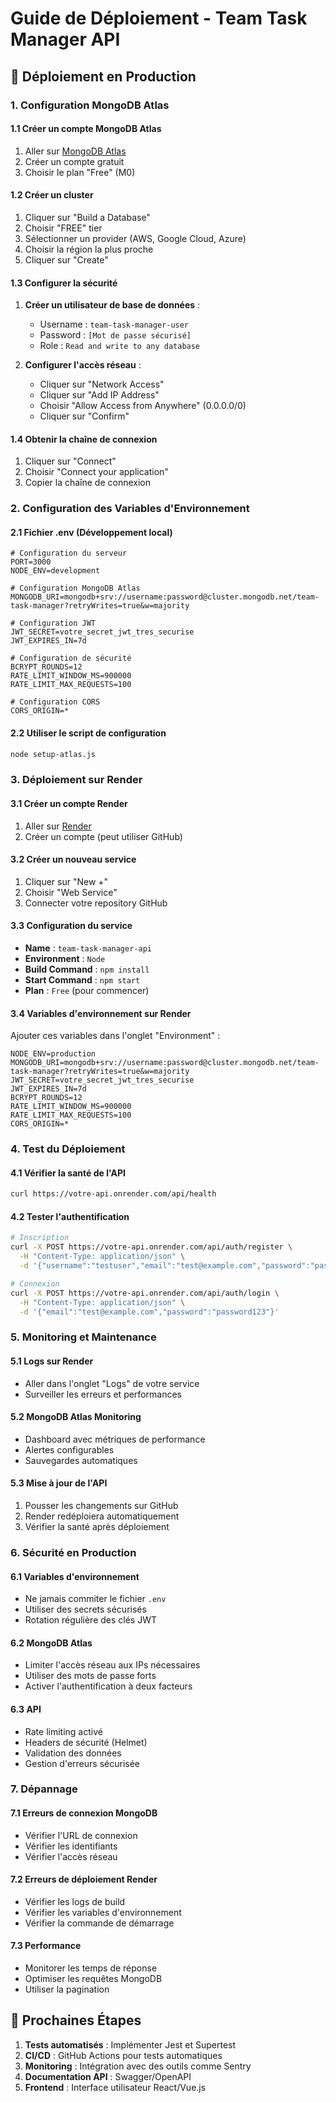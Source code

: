 # Guide de Déploiement - Team Task Manager API

## 🚀 Déploiement en Production

### 1. Configuration MongoDB Atlas

#### 1.1 Créer un compte MongoDB Atlas
1. Aller sur [MongoDB Atlas](https://www.mongodb.com/atlas)
2. Créer un compte gratuit
3. Choisir le plan "Free" (M0)

#### 1.2 Créer un cluster
1. Cliquer sur "Build a Database"
2. Choisir "FREE" tier
3. Sélectionner un provider (AWS, Google Cloud, Azure)
4. Choisir la région la plus proche
5. Cliquer sur "Create"

#### 1.3 Configurer la sécurité
1. **Créer un utilisateur de base de données** :
   - Username : `team-task-manager-user`
   - Password : `[Mot de passe sécurisé]`
   - Role : `Read and write to any database`

2. **Configurer l'accès réseau** :
   - Cliquer sur "Network Access"
   - Cliquer sur "Add IP Address"
   - Choisir "Allow Access from Anywhere" (0.0.0.0/0)
   - Cliquer sur "Confirm"

#### 1.4 Obtenir la chaîne de connexion
1. Cliquer sur "Connect"
2. Choisir "Connect your application"
3. Copier la chaîne de connexion

### 2. Configuration des Variables d'Environnement

#### 2.1 Fichier .env (Développement local)
```env
# Configuration du serveur
PORT=3000
NODE_ENV=development

# Configuration MongoDB Atlas
MONGODB_URI=mongodb+srv://username:password@cluster.mongodb.net/team-task-manager?retryWrites=true&w=majority

# Configuration JWT
JWT_SECRET=votre_secret_jwt_tres_securise
JWT_EXPIRES_IN=7d

# Configuration de sécurité
BCRYPT_ROUNDS=12
RATE_LIMIT_WINDOW_MS=900000
RATE_LIMIT_MAX_REQUESTS=100

# Configuration CORS
CORS_ORIGIN=*
```

#### 2.2 Utiliser le script de configuration
```bash
node setup-atlas.js
```

### 3. Déploiement sur Render

#### 3.1 Créer un compte Render
1. Aller sur [Render](https://render.com)
2. Créer un compte (peut utiliser GitHub)

#### 3.2 Créer un nouveau service
1. Cliquer sur "New +"
2. Choisir "Web Service"
3. Connecter votre repository GitHub

#### 3.3 Configuration du service
- **Name** : `team-task-manager-api`
- **Environment** : `Node`
- **Build Command** : `npm install`
- **Start Command** : `npm start`
- **Plan** : `Free` (pour commencer)

#### 3.4 Variables d'environnement sur Render
Ajouter ces variables dans l'onglet "Environment" :
```
NODE_ENV=production
MONGODB_URI=mongodb+srv://username:password@cluster.mongodb.net/team-task-manager?retryWrites=true&w=majority
JWT_SECRET=votre_secret_jwt_tres_securise
JWT_EXPIRES_IN=7d
BCRYPT_ROUNDS=12
RATE_LIMIT_WINDOW_MS=900000
RATE_LIMIT_MAX_REQUESTS=100
CORS_ORIGIN=*
```

### 4. Test du Déploiement

#### 4.1 Vérifier la santé de l'API
```bash
curl https://votre-api.onrender.com/api/health
```

#### 4.2 Tester l'authentification
```bash
# Inscription
curl -X POST https://votre-api.onrender.com/api/auth/register \
  -H "Content-Type: application/json" \
  -d '{"username":"testuser","email":"test@example.com","password":"password123"}'

# Connexion
curl -X POST https://votre-api.onrender.com/api/auth/login \
  -H "Content-Type: application/json" \
  -d '{"email":"test@example.com","password":"password123"}'
```

### 5. Monitoring et Maintenance

#### 5.1 Logs sur Render
- Aller dans l'onglet "Logs" de votre service
- Surveiller les erreurs et performances

#### 5.2 MongoDB Atlas Monitoring
- Dashboard avec métriques de performance
- Alertes configurables
- Sauvegardes automatiques

#### 5.3 Mise à jour de l'API
1. Pousser les changements sur GitHub
2. Render redéploiera automatiquement
3. Vérifier la santé après déploiement

### 6. Sécurité en Production

#### 6.1 Variables d'environnement
- Ne jamais commiter le fichier `.env`
- Utiliser des secrets sécurisés
- Rotation régulière des clés JWT

#### 6.2 MongoDB Atlas
- Limiter l'accès réseau aux IPs nécessaires
- Utiliser des mots de passe forts
- Activer l'authentification à deux facteurs

#### 6.3 API
- Rate limiting activé
- Headers de sécurité (Helmet)
- Validation des données
- Gestion d'erreurs sécurisée

### 7. Dépannage

#### 7.1 Erreurs de connexion MongoDB
- Vérifier l'URL de connexion
- Vérifier les identifiants
- Vérifier l'accès réseau

#### 7.2 Erreurs de déploiement Render
- Vérifier les logs de build
- Vérifier les variables d'environnement
- Vérifier la commande de démarrage

#### 7.3 Performance
- Monitorer les temps de réponse
- Optimiser les requêtes MongoDB
- Utiliser la pagination

## 🎯 Prochaines Étapes

1. **Tests automatisés** : Implémenter Jest et Supertest
2. **CI/CD** : GitHub Actions pour tests automatiques
3. **Monitoring** : Intégration avec des outils comme Sentry
4. **Documentation API** : Swagger/OpenAPI
5. **Frontend** : Interface utilisateur React/Vue.js

